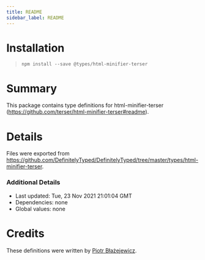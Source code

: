 ```yaml
---
title: README
sidebar_label: README
---
```

# Installation
> `npm install --save @types/html-minifier-terser`

# Summary
This package contains type definitions for html-minifier-terser (https://github.com/terser/html-minifier-terser#readme).

# Details
Files were exported from https://github.com/DefinitelyTyped/DefinitelyTyped/tree/master/types/html-minifier-terser.

### Additional Details
 * Last updated: Tue, 23 Nov 2021 21:01:04 GMT
 * Dependencies: none
 * Global values: none

# Credits
These definitions were written by [Piotr Błażejewicz](https://github.com/peterblazejewicz).

